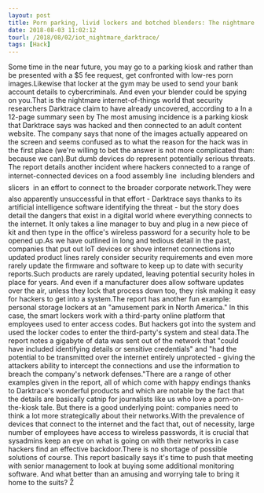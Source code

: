 ```yaml
---
layout: post
title: Porn parking, livid lockers and botched blenders: The nightmare IoT world come true
date: 2018-08-03 11:02:12
tourl: /2018/08/02/iot_nightmare_darktrace/
tags: [Hack]
---
```

Some time in the near future, you may go to a parking kiosk and rather than be presented with a $5 fee request, get confronted with low-res porn images.Likewise that locker at the gym may be used to send your bank account details to cybercriminals. And even your blender could be spying on you.That is the nightmare internet-of-things world that security researchers Darktrace claim to have already uncovered, according to a In a 12-page summary seen by The most amusing incidence is a parking kiosk that Darktrace says was hacked and then connected to an adult content website. The company says that none of the images actually appeared on the screen and seems confused as to what the reason for the hack was in the first place (we're willing to bet the answer is not more complicated than: because we can).But dumb devices do represent potentially serious threats. The report details another incident where hackers connected to a range of internet-connected devices on a food assembly line  including blenders and slicers  in an effort to connect to the broader corporate network.They were also apparently unsuccessful in that effort - Darktrace says thanks to its artificial intelligence software identifying the threat - but the story does detail the dangers that exist in a digital world where everything connects to the internet. It only takes a line manager to buy and plug in a new piece of kit and then type in the office's wireless password for a security hole to be opened up.As we have outlined in long and tedious detail in the past, companies that put out IoT devices or shove internet connections into updated product lines rarely consider security requirements and even more rarely update the firmware and software to keep up to date with security reports.Such products are rarely updated, leaving potential security holes in place for years. And even if a manufacturer does allow software updates over the air, unless they lock that process down too, they risk making it easy for hackers to get into a system.The report has another fun example: personal storage lockers at an "amusement park in North America." In this case, the smart lockers work with a third-party online platform that employees used to enter access codes. But hackers got into the system and used the locker codes to enter the third-party's system and steal data.The report notes a gigabyte of data was sent out of the network that "could have included identifying details or sensitive credentials" and "had the potential to be transmitted over the internet entirely unprotected - giving the attackers ability to intercept the connections and use the information to breach the company's network defenses."There are a range of other examples given in the report, all of which come with happy endings thanks to Darktrace's wonderful products and which are notable by the fact that the details are basically catnip for journalists like us who love a porn-on-the-kiosk tale. But there is a good underlying point: companies need to think a lot more strategically about their networks.With the prevalence of devices that connect to the internet and the fact that, out of necessity, large number of employees have access to wireless passwords, it is crucial that sysadmins keep an eye on what is going on with their networks in case hackers find an effective backdoor.There is no shortage of possible solutions of course. This report basically says it's time to push that meeting with senior management to look at buying some additional monitoring software. And what better than an amusing and worrying tale to bring it home to the suits? Ž